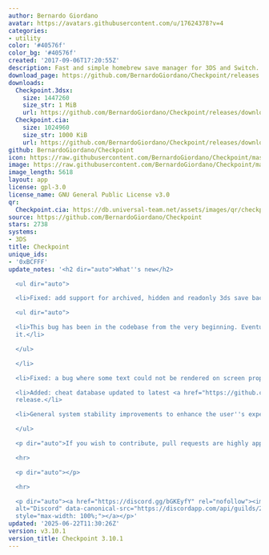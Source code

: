 ```yaml
---
author: Bernardo Giordano
avatar: https://avatars.githubusercontent.com/u/17624378?v=4
categories:
- utility
color: '#40576f'
color_bg: '#40576f'
created: '2017-09-06T17:20:55Z'
description: Fast and simple homebrew save manager for 3DS and Switch.
download_page: https://github.com/BernardoGiordano/Checkpoint/releases
downloads:
  Checkpoint.3dsx:
    size: 1447260
    size_str: 1 MiB
    url: https://github.com/BernardoGiordano/Checkpoint/releases/download/v3.10.1/Checkpoint.3dsx
  Checkpoint.cia:
    size: 1024960
    size_str: 1000 KiB
    url: https://github.com/BernardoGiordano/Checkpoint/releases/download/v3.10.1/Checkpoint.cia
github: BernardoGiordano/Checkpoint
icon: https://raw.githubusercontent.com/BernardoGiordano/Checkpoint/master/3ds/assets/icon.png
image: https://raw.githubusercontent.com/BernardoGiordano/Checkpoint/master/3ds/assets/banner.png
image_length: 5618
layout: app
license: gpl-3.0
license_name: GNU General Public License v3.0
qr:
  Checkpoint.cia: https://db.universal-team.net/assets/images/qr/checkpoint-cia.png
source: https://github.com/BernardoGiordano/Checkpoint
stars: 2738
systems:
- 3DS
title: Checkpoint
unique_ids:
- '0xBCFFF'
update_notes: '<h2 dir="auto">What''s new</h2>

  <ul dir="auto">

  <li>Fixed: add support for archived, hidden and readonly 3ds save backup folders.

  <ul dir="auto">

  <li>This bug has been in the codebase from the very beginning. Eventually, we fixed
  it.</li>

  </ul>

  </li>

  <li>Fixed: a bug where some text could not be rendered on screen properly.</li>

  <li>Added: cheat database updated to latest <a href="https://github.com/FlagBrew/Sharkive">Sharkive</a>
  release.</li>

  <li>General system stability improvements to enhance the user''s experience.</li>

  </ul>

  <p dir="auto">If you wish to contribute, pull requests are highly appreciated.</p>

  <hr>

  <p dir="auto"></p>

  <hr>

  <p dir="auto"><a href="https://discord.gg/bGKEyfY" rel="nofollow"><img src="https://camo.githubusercontent.com/4fd6621149dd39281a0da7c2c9d80ad1408edca0c82a0153a1d7df9ea37c7e11/68747470733a2f2f646973636f72646170702e636f6d2f6170692f6775696c64732f3237383232323833343633333830313732382f7769646765742e706e673f7374796c653d62616e6e6572332674696d652d"
  alt="Discord" data-canonical-src="https://discordapp.com/api/guilds/278222834633801728/widget.png?style=banner3&amp;time-"
  style="max-width: 100%;"></a></p>'
updated: '2025-06-22T11:30:26Z'
version: v3.10.1
version_title: Checkpoint 3.10.1
---
```

